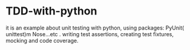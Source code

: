 # TDD-with-python
it is an example about unit testing with python, using packages: PyUnit( unittest)m Nose...etc .
writing test assertions, creating test fixtures, mocking and code coverage.
